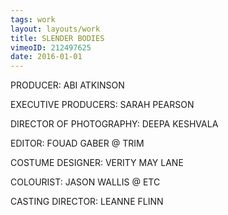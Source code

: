 ```yaml
---
tags: work
layout: layouts/work
title: SLENDER BODIES
vimeoID: 212497625
date: 2016-01-01
---
```


PRODUCER: ABI ATKINSON

EXECUTIVE PRODUCERS: SARAH PEARSON

DIRECTOR OF PHOTOGRAPHY: DEEPA KESHVALA

EDITOR: FOUAD GABER @ TRIM

COSTUME DESIGNER: VERITY MAY LANE

COLOURIST: JASON WALLIS @ ETC

CASTING DIRECTOR: LEANNE FLINN
